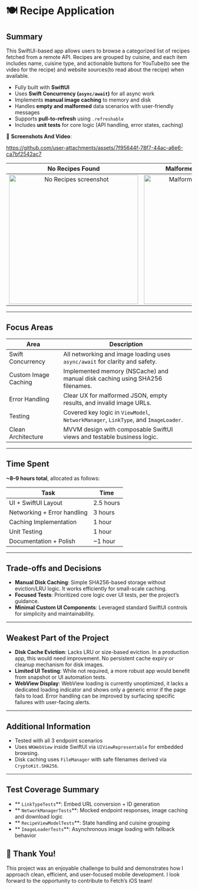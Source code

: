 # 🍽️ Recipe Application

## Summary

This SwiftUI-based app allows users to browse a categorized list of recipes fetched from a remote API. Recipes are grouped by cuisine, and each item includes name, cuisine type, and actionable buttons for YouTube(to see the video for the recipe) and website sources(to read about the recipe) when available.

- Fully built with **SwiftUI**
- Uses **Swift Concurrency (`async/await`)** for all async work
- Implements **manual image caching** to memory and disk
- Handles **empty and malformed** data scenarios with user-friendly messages
- Supports **pull-to-refresh** using `.refreshable`
- Includes **unit tests** for core logic (API handling, error states, caching)

📸 **Screenshots And Video**: 

https://github.com/user-attachments/assets/7f95644f-78f7-44ac-a6e6-ca7bf2542ac7


| No Recipes Found | Malformed Recipes Response |
| :---------: | :--------: |
| <img src="https://github.com/user-attachments/assets/2a237c93-1e9a-45b0-80dd-5df8c53ded0a" width="350" alt="No Recipes screenshot"/> | <img src="https://github.com/user-attachments/assets/3c47afd4-5343-459c-997f-e836c20c9a92" width="350" alt="Malformed recipes screenshot"/> |

---


## Focus Areas

| Area | Description |
|------|-------------|
| Swift Concurrency | All networking and image loading uses `async/await` for clarity and safety.
| Custom Image Caching | Implemented memory (NSCache) and manual disk caching using SHA256 filenames. |
| Error Handling | Clear UX for malformed JSON, empty results, and invalid image URLs. |
| Testing | Covered key logic in `ViewModel`, `NetworkManager`, `LinkType`, and `ImageLoader`. |
| Clean Architecture | MVVM design with composable SwiftUI views and testable business logic. |

---

## Time Spent

**~8–9 hours total**, allocated as follows:

| Task | Time |
|------|------|
| UI + SwiftUI Layout | 2.5 hours |
| Networking + Error handling | 3 hours |
| Caching Implementation | 1 hour |
| Unit Testing | 1 hour |
| Documentation + Polish | ~1 hour |

---

## Trade-offs and Decisions

-  **Manual Disk Caching**: Simple SHA256-based storage without eviction/LRU logic. It works efficiently for small-scale caching.
-  **Focused Tests**: Prioritized core logic over UI tests, per the project’s guidance.
-  **Minimal Custom UI Components**: Leveraged standard SwiftUI controls for simplicity and maintainability.

---

## Weakest Part of the Project

- **Disk Cache Eviction**: Lacks LRU or size-based eviction. In a production app, this would need improvement. No persistent cache expiry or cleanup mechanism for disk images.
- **Limited UI Testing**: While not required, a more robust app would benefit from snapshot or UI automation tests.
- **WebView Display**: WebView loading is currently unoptimized, it lacks a dedicated loading indicator and shows only a generic error if the page fails to load. Error handling can be improved by surfacing specific failures with user-facing alerts.
---

## Additional Information

- Tested with all 3 endpoint scenarios
- Uses `WKWebView` inside SwiftUI via `UIViewRepresentable` for embedded browsing.
- Disk caching uses `FileManager` with safe filenames derived via `CryptoKit.SHA256`.

---

##  Test Coverage Summary

- ** `LinkTypeTests`**: Embed URL conversion + ID generation
- ** `NetworkManagerTests`**: Mocked endpoint responses, image caching and download logic
- ** `RecipeViewModelTests`**: State handling and cuisine grouping
- ** `ImageLoaderTests`**: Asynchronous image loading with fallback behavior

## 🚀 Thank You!

This project was an enjoyable challenge to build and demonstrates how I approach clean, efficient, and user-focused mobile development. I look forward to the opportunity to contribute to Fetch’s iOS team!
